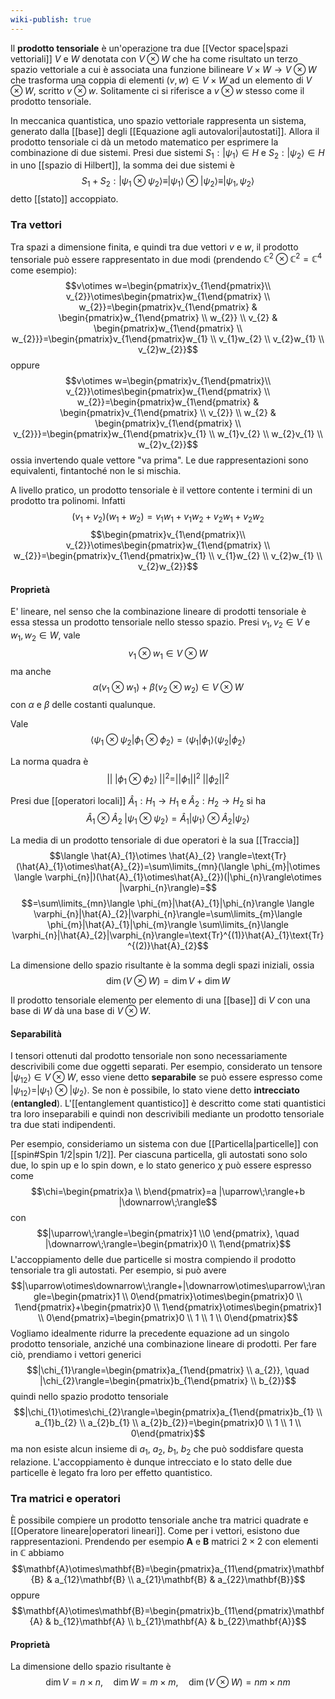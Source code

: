 ```yaml
---
wiki-publish: true
---
```

Il **prodotto tensoriale** è un'operazione tra due [[Vector space|spazi vettoriali]] $V$ e $W$ denotata con $V\otimes W$ che ha come risultato un terzo spazio vettoriale a cui è associata una funzione bilineare $V\times W \rightarrow V\otimes W$ che trasforma una coppia di elementi $(v,w)\in V\times W$ ad un elemento di $V\otimes W$, scritto $v\otimes w$. Solitamente ci si riferisce a $v\otimes w$ stesso come il prodotto tensoriale.

In meccanica quantistica, uno spazio vettoriale rappresenta un sistema, generato dalla [[base]] degli [[Equazione agli autovalori|autostati]]. Allora il prodotto tensoriale ci dà un metodo matematico per esprimere la combinazione di due sistemi. Presi due sistemi $S_{1}:|\psi_{1}\rangle\in H$ e $S_{2}:|\psi_{2}\rangle\in H$ in uno [[spazio di Hilbert]], la somma dei due sistemi è
$$S_{1}+S_{2}:|\psi_{1}\otimes\psi_{2}\rangle\equiv |\psi_{1}\rangle\otimes |\psi_{2}\rangle\equiv |\psi_{1},\psi_{2}\rangle$$
detto [[stato]] accoppiato.
### Tra vettori
Tra spazi a dimensione finita, e quindi tra due vettori $v$ e $w$, il prodotto tensoriale può essere rappresentato in due modi (prendendo $\mathbb{C}^{2}\otimes\mathbb{C}^{2}=\mathbb{C}^{4}$ come esempio):
$$v\otimes w=\begin{pmatrix}v_{1\end{pmatrix}\\ v_{2}}\otimes\begin{pmatrix}w_{1\end{pmatrix} \\ w_{2}}=\begin{pmatrix}v_{1\end{pmatrix} & \begin{pmatrix}w_{1\end{pmatrix} \\ w_{2}} \\ v_{2} & \begin{pmatrix}w_{1\end{pmatrix} \\ w_{2}}}=\begin{pmatrix}v_{1\end{pmatrix}w_{1} \\ v_{1}w_{2} \\ v_{2}w_{1} \\ v_{2}w_{2}}$$
oppure
$$v\otimes w=\begin{pmatrix}v_{1\end{pmatrix}\\ v_{2}}\otimes\begin{pmatrix}w_{1\end{pmatrix} \\ w_{2}}=\begin{pmatrix}w_{1\end{pmatrix} & \begin{pmatrix}v_{1\end{pmatrix} \\ v_{2}} \\ w_{2} & \begin{pmatrix}v_{1\end{pmatrix} \\ v_{2}}}=\begin{pmatrix}w_{1\end{pmatrix}v_{1} \\ w_{1}v_{2} \\ w_{2}v_{1} \\ w_{2}v_{2}}$$
ossia invertendo quale vettore "va prima". Le due rappresentazioni sono equivalenti, fintantoché non le si mischia.

A livello pratico, un prodotto tensoriale è il vettore contente i termini di un prodotto tra polinomi. Infatti
$$(v_{1}+v_{2})(w_{1}+w_{2})=v_{1}w_{1}+v_{1}w_{2}+v_{2}w_{1}+v_{2}w_{2}$$
$$\begin{pmatrix}v_{1\end{pmatrix}\\ v_{2}}\otimes\begin{pmatrix}w_{1\end{pmatrix} \\ w_{2}}=\begin{pmatrix}v_{1\end{pmatrix}w_{1} \\ v_{1}w_{2} \\ v_{2}w_{1} \\ v_{2}w_{2}}$$
#### Proprietà
E' lineare, nel senso che la combinazione lineare di prodotti tensoriale è essa stessa un prodotto tensoriale nello stesso spazio. Presi $v_{1},v_{2}\in V$ e $w_{1},w_{2}\in W$, vale
$$v_{1}\otimes w_{1}\in V\otimes W$$
ma anche
$$\alpha(v_{1}\otimes w_{1})+ \beta (v_{2}\otimes w_{2})\in V\otimes W$$
con $\alpha$ e $\beta$ delle costanti qualunque.

Vale
$$\langle \psi_{1}\otimes\psi_{2}|\phi_{1}\otimes\phi_{2}\rangle=\langle \psi_{1}|\phi_{1}\rangle \langle \psi_{2}|\phi_{2}\rangle$$

La norma quadra è
$$||\;|\phi_{1}\otimes\phi_{2}\rangle\;||^{2}=||\phi_{1}||^{2}\;||\phi_{2}||^{2}$$

Presi due [[operatori locali]] $\hat{A}_{1}:H_{1} \rightarrow H_{1}$ e $\hat{A}_{2}:H_{2} \rightarrow H_{2}$ si ha
$$\hat{A}_{1}\otimes\hat{A}_{2}\;|\psi_{1}\otimes\psi_{2}\rangle=\hat{A}_{1}|\psi_{1}\rangle\otimes\hat{A}_{2}|\psi_{2}\rangle$$

La media di un prodotto tensoriale di due operatori è la sua [[Traccia]]
$$\langle \hat{A}_{1}\otimes \hat{A}_{2} \rangle=\text{Tr}(\hat{A}_{1}\otimes\hat{A}_{2})=\sum\limits_{mn}(\langle \phi_{m}|\otimes \langle \varphi_{n}|)(\hat{A}_{1}\otimes\hat{A}_{2})(|\phi_{n}\rangle\otimes |\varphi_{n}\rangle)=$$
$$=\sum\limits_{mn}\langle \phi_{m}|\hat{A}_{1}|\phi_{n}\rangle \langle \varphi_{n}|\hat{A}_{2}|\varphi_{n}\rangle=\sum\limits_{m}\langle \phi_{m}|\hat{A}_{1}|\phi_{m}\rangle \sum\limits_{n}\langle \varphi_{n}|\hat{A}_{2}|\varphi_{n}\rangle=\text{Tr}^{(1)}\hat{A}_{1}\text{Tr}^{(2)}\hat{A}_{2}$$

La dimensione dello spazio risultante è la somma degli spazi iniziali, ossia
$$\dim(V\otimes W)=\dim V+\dim W$$

Il prodotto tensoriale elemento per elemento di una [[base]] di $V$ con una base di $W$ dà una base di $V\otimes W$.
#### Separabilità
I tensori ottenuti dal prodotto tensoriale non sono necessariamente descrivibili come due oggetti separati. Per esempio, considerato un tensore $|\psi_{12}\rangle\in V\otimes W$, esso viene detto **separabile** se può essere espresso come $|\psi_{12}\rangle=|\psi_{1}\rangle\otimes |\psi_{2}\rangle$. Se non è possibile, lo stato viene detto **intrecciato** (**entangled**). L'[[entanglement quantistico]] è descritto come stati quantistici tra loro inseparabili e quindi non descrivibili mediante un prodotto tensoriale tra due stati indipendenti.

Per esempio, consideriamo un sistema con due [[Particella|particelle]] con [[spin#Spin 1/2|spin 1/2]]. Per ciascuna particella, gli autostati sono solo due, lo spin up e lo spin down, e lo stato generico $\chi$ può essere espresso come
$$\chi=\begin{pmatrix}a \\ b\end{pmatrix}=a |\uparrow\;\rangle+b |\downarrow\;\rangle$$
con
$$|\uparrow\;\rangle=\begin{pmatrix}1 \\0 \end{pmatrix}, \quad |\downarrow\;\rangle=\begin{pmatrix}0 \\ 1\end{pmatrix}$$
L'accoppiamento delle due particelle si mostra compiendo il prodotto tensoriale tra gli autostati. Per esempio, si può avere
$$|\uparrow\otimes\downarrow\;\rangle+|\downarrow\otimes\uparrow\;\rangle=\begin{pmatrix}1 \\ 0\end{pmatrix}\otimes\begin{pmatrix}0 \\ 1\end{pmatrix}+\begin{pmatrix}0 \\ 1\end{pmatrix}\otimes\begin{pmatrix}1 \\ 0\end{pmatrix}=\begin{pmatrix}0 \\ 1 \\ 1 \\ 0\end{pmatrix}$$
Vogliamo idealmente ridurre la precedente equazione ad un singolo prodotto tensoriale, anziché una combinazione lineare di prodotti. Per fare ciò, prendiamo i vettori generici
$$|\chi_{1}\rangle=\begin{pmatrix}a_{1\end{pmatrix} \\ a_{2}}, \quad |\chi_{2}\rangle=\begin{pmatrix}b_{1\end{pmatrix} \\ b_{2}}$$
quindi nello spazio prodotto tensoriale
$$|\chi_{1}\otimes\chi_{2}\rangle=\begin{pmatrix}a_{1\end{pmatrix}b_{1} \\ a_{1}b_{2} \\ a_{2}b_{1} \\ a_{2}b_{2}}=\begin{pmatrix}0 \\ 1 \\ 1 \\ 0\end{pmatrix}$$
ma non esiste alcun insieme di $a_{1}$, $a_{2}$, $b_{1}$, $b_{2}$ che può soddisfare questa relazione. L'accoppiamento è dunque intrecciato e lo stato delle due particelle è legato fra loro per effetto quantistico.
### Tra matrici e operatori
È possibile compiere un prodotto tensoriale anche tra matrici quadrate e [[Operatore lineare|operatori lineari]]. Come per i vettori, esistono due rappresentazioni. Prendendo per esempio $\mathbf{A}$ e $\mathbf{B}$ matrici $2\times2$ con elementi in $\mathbb{C}$ abbiamo
$$\mathbf{A}\otimes\mathbf{B}=\begin{pmatrix}a_{11\end{pmatrix}\mathbf{B} & a_{12}\mathbf{B} \\ a_{21}\mathbf{B} & a_{22}\mathbf{B}}$$
oppure
$$\mathbf{A}\otimes\mathbf{B}=\begin{pmatrix}b_{11\end{pmatrix}\mathbf{A} & b_{12}\mathbf{A} \\ b_{21}\mathbf{A} & b_{22}\mathbf{A}}$$
#### Proprietà
La dimensione dello spazio risultante è
$$\dim V=n\times n, \quad \dim W=m\times m, \quad \dim(V\otimes W)=nm\times nm$$